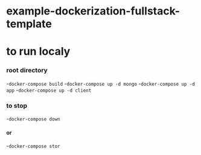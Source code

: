# example-dockerization-fullstack-template

# to run localy
### root directory
-`docker-compose build`
-`docker-compose up -d mongo`
-`docker-compose up -d app`
-`docker-compose up -d client`

### to stop
-`docker-compose down`
#### or
-`docker-compose stor`